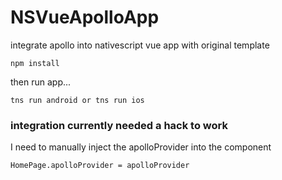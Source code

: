 # NSVueApolloApp
integrate apollo into nativescript vue app with original template

```
npm install
```
then run app...
```
tns run android or tns run ios
```
### integration currently needed a hack to work

I need to manually inject the apolloProvider into the component
```
HomePage.apolloProvider = apolloProvider
```